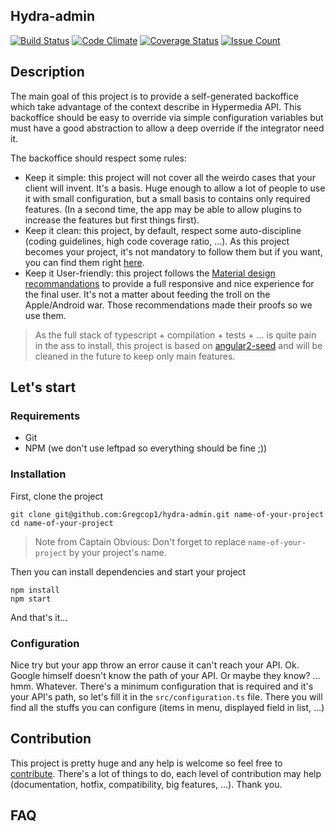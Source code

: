 Hydra-admin
-----------

[![Build Status](https://travis-ci.org/Gregcop1/hydra-admin.svg?branch=master)](https://travis-ci.org/Gregcop1/hydra-admin)
[![Code Climate](https://codeclimate.com/github/Gregcop1/hydra-admin/badges/gpa.svg)](https://codeclimate.com/github/Gregcop1/hydra-admin)
[![Coverage Status](https://coveralls.io/repos/github/Gregcop1/hydra-admin/badge.svg?branch=master)](https://coveralls.io/github/Gregcop1/hydra-admin?branch=master)
[![Issue Count](https://codeclimate.com/github/Gregcop1/hydra-admin/badges/issue_count.svg)](https://codeclimate.com/github/Gregcop1/hydra-admin)

## Description
The main goal of this project is to provide a self-generated backoffice which take advantage of the context describe 
  in Hypermedia API. This backoffice should be easy to override via simple configuration variables but must have a good 
  abstraction to allow a deep override if the integrator need it.

The backoffice should respect some rules:
- Keep it simple: this project will not cover all the weirdo cases that your client will invent. It's a basis. Huge enough
 to allow a lot of people to use it with small configuration, but a small basis to contains only required features. 
 (In a second time, the app may be able to allow plugins to increase the features but first things first).
- Keep it clean: this project, by default, respect some auto-discipline (coding guidelines, high code coverage ratio, ...).
  As this project becomes your project, it's not mandatory to follow them but if you want, you can find them 
  right [here][guidelines].
- Keep it User-friendly: this project follows the [Material design recommandations][material-design] to provide a full 
 responsive and nice experience for the final user. It's not a matter about feeding the troll on the Apple/Android
 war. Those recommendations made their proofs so we use them.

> As the full stack of typescript + compilation + tests + ... is quite pain in the ass to install, this project is based 
  on [angular2-seed][angular2-seed] and will be cleaned in the future to keep only main features.

## Let's start
### Requirements
- Git
- NPM (we don't use leftpad so everything should be fine ;))

### Installation

First, clone the project
```
git clone git@github.com:Gregcop1/hydra-admin.git name-of-your-project 
cd name-of-your-project
```

> Note from Captain Obvious: Don't forget to replace `name-of-your-project` by your project's name.

Then you can install dependencies and start your project
```
npm install
npm start
```

And that's it...

### Configuration
Nice try but your app throw an error cause it can't reach your API. Ok. Google himself doesn't know the path of your API.
Or maybe they know? ... hmm. Whatever. There's a minimum configuration that is required and it's your API's path, so let's 
fill it in the `src/configuration.ts` file. There you will find all the stuffs you can configure (items in menu, displayed
field in list, ...)

## Contribution
This project is pretty huge and any help is welcome so feel free to [contribute][contribute]. There's a lot of things to do,
each level of contribution may help (documentation, hotfix, compatibility, big features, ...). Thank you.

## FAQ


[angular2-seed]: https://github.com/mgechev/angular2-seed
[material-design]: https://www.google.com/design/spec/material-design/introduction.html
[guidelines]: /GUIDELINES.md
[contribute]: /CONTRIBUTING.md
